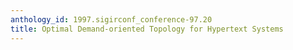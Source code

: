 ```yaml
---
anthology_id: 1997.sigirconf_conference-97.20
title: Optimal Demand-oriented Topology for Hypertext Systems
---
```

